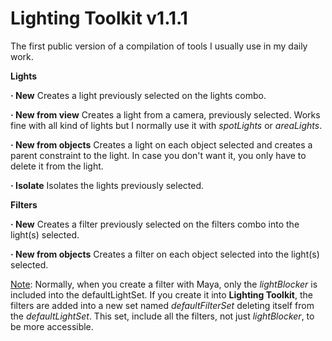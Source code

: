  # Lighting Toolkit v1.1.1

The first public version of a compilation of tools I usually use in my daily work.

<b>Lights</b>

  <b>· New</b>
  Creates a light previously selected on the lights combo.
  
  <b>· New from view</b>
  Creates a light from a camera, previously selected. Works fine with all kind of lights but I normally use it with <i>spotLights</i> or <i>areaLights</i>.
  
  <b>· New from objects</b>
  Creates a light on each object selected and creates a parent constraint to the light. In case you don't want it, you only have to delete it from the light.
  
  <b>· Isolate</b>
  Isolates the lights previously selected.
  
<b>Filters</b>

  <b>· New</b>
  Creates a filter previously selected on the filters combo into the light(s) selected.
  
  <b>· New from objects</b>
  Creates a filter on each object selected into the light(s) selected.
  
  <u>Note</u>: Normally, when you create a filter with Maya, only the <i>lightBlocker</i> is included into the defaultLightSet. If you create it into <b>Lighting Toolkit</b>, the filters are added into a new set named <i>defaultFilterSet</i> deleting itself from the <i>defaultLightSet</i>. This set, include all the filters, not just <i>lightBlocker</i>, to be more accessible. 
